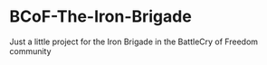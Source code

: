 # BCoF-The-Iron-Brigade
Just a little project for the Iron Brigade in the BattleCry of Freedom community
